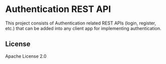 # Authentication REST API

This project consists of Authentication related REST APIs (login, register, etc.) that can be
added into any client app for implementing authentication.

## License

Apache License 2.0
